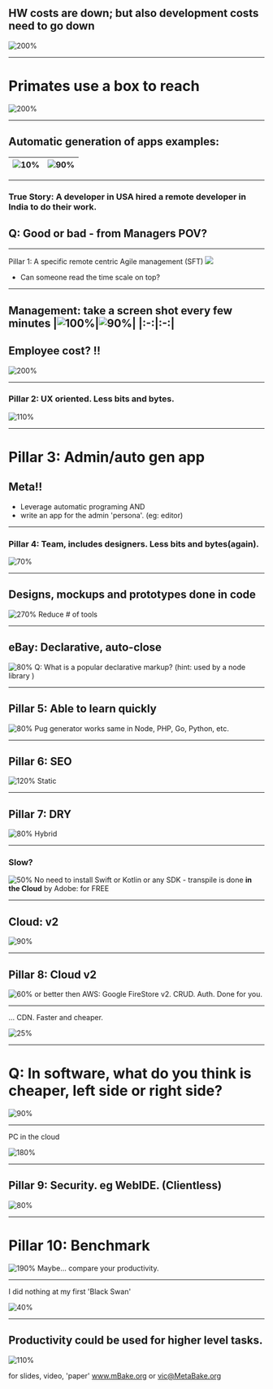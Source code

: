 <!-- $theme: default -->
<!-- prerender: true -->
<!-- page_number: true -->
<!-- $size: 16:9 -->
<!-- footer: MetaBake.org -->
## HW costs are down; but also development costs need to go down

![200%](sol/storage.gif)

---

# Primates use a box to reach

![200%](pro/211logo.jpg)

---
## Automatic generation of apps examples:

|![10%](sol/14hugo.png)|![90%](sol/15meta.png)|
|:-:|:-:|
---

### True Story: A developer in USA hired a remote developer in India to do their work.  

## Q: Good or bad - from Managers POV?

---

Pillar 1: A specific remote centric Agile management (SFT)
![](sol/20agile.png)
- Can someone read the time scale on top?
---

Management: take a screen shot every few minutes
|![100%](sol/scr2.png)|![90%](sol/scr1.png)|
|:-:|:-:|
---

## Employee cost? !!
![200%](sol/21forbes.png)

---

### Pillar 2: UX oriented. Less bits and bytes.
![110%](sol/25ux.png)

---

# Pillar 3: Admin/auto gen app
## Meta!!
- Leverage automatic programing AND
- write an app for the admin 'persona'. (eg: editor)

---

### Pillar 4: Team, includes designers. Less bits and bytes(again).
![70%](sol/40team.png)

---

## Designs, mockups and prototypes done in code
![270%](sol/41photo-shop.png)
Reduce # of tools

---

## eBay: Declarative, auto-close 
![80%](sol/49marko.png)
Q: What is a popular declarative markup? (hint: used by a node library )

---

## Pillar 5: Able to learn quickly
![80%](sol/50pug.png)
Pug generator works same in Node, PHP, Go, Python, etc. 

---

## Pillar 6: SEO
![120%](sol/60seo.gif)
Static

---

## Pillar 7: DRY 
![80%](sol/70dry.png)
Hybrid

---

### Slow?
![50%](sol/71udemy.png)
No need to install Swift or Kotlin or any SDK - transpile is done **in the Cloud** by Adobe: for FREE

---

## Cloud: v2
![90%](sol/79cloud.png)


---


## Pillar 8: Cloud v2
![60%](sol/80soft.png)
or better then AWS: Google FireStore v2. CRUD.  Auth. Done for you. 

---
... CDN. Faster and cheaper. 

![25%](sol/85cdn.png)

---

# Q: In software, what do **you think** is cheaper, left side or right side?
![90%](sol/82pizza.jpg)

---

PC in the cloud

![180%](sol/shadow.png)

---

## Pillar 9: Security. eg WebIDE. (Clientless)
![80%](sol/90sec.png)

---

# Pillar 10: Benchmark
![190%](sol/100bench.png)
Maybe... compare your productivity.

---

I did nothing at my first 'Black Swan'


![40%](sol/200_black_swan_vt100.jpg)

----

## Productivity could be used for higher level tasks.

![110%](sol/hierarchy.png)

for slides, video, 'paper' 
www.mBake.org
or vic@MetaBake.org 





